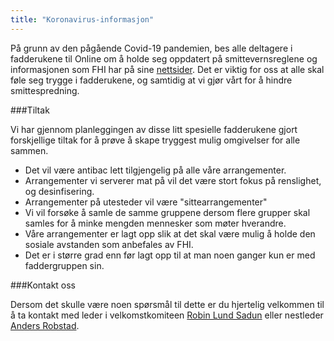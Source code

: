 ```yaml
---
title: "Koronavirus-informasjon"
---
```


På grunn av den pågående Covid-19 pandemien, bes alle deltagere i fadderukene til Online om å holde seg oppdatert på smittevernsreglene og informasjonen som FHI har på sine [nettsider](https://www.fhi.no/nettpub/coronavirus/fakta/avstand-karantene-og-isolering/). Det er viktig for oss at alle skal føle seg trygge i fadderukene, og samtidig at vi gjør vårt for å hindre smittespredning. 

###Tiltak

Vi har gjennom planleggingen av disse litt spesielle fadderukene gjort forskjellige tiltak for å prøve å skape tryggest mulig omgivelser for alle sammen.

- Det vil være antibac lett tilgjengelig på alle våre arrangementer.
- Arrangementer vi serverer mat på vil det være stort fokus på renslighet, og desinfisering. 
- Arrangementer på utesteder vil være "sittearrangementer"
- Vi vil forsøke å samle de samme gruppene dersom flere grupper skal samles for å minke mengden mennesker som møter hverandre.
- Våre arrangementer er lagt opp slik at det skal være mulig å holde den sosiale avstanden som anbefales av FHI.
- Det er i større grad enn før lagt opp til at man noen ganger kun er med faddergruppen sin.

###Kontakt oss

Dersom det skulle være noen spørsmål til dette er du hjertelig velkommen til å ta kontakt med leder i velkomstkomiteen [Robin Lund Sadun](https://online.ntnu.no/profile/view/robin/) eller nestleder [Anders Robstad](https://online.ntnu.no/profile/view/andersr/).